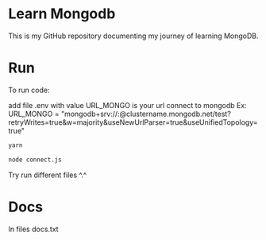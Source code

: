 
# Learn Mongodb
This is my GitHub repository documenting my journey of learning MongoDB.

# Run
To run code:

add file .env with value URL_MONGO is your url connect to mongodb
Ex: URL_MONGO = "mongodb+srv://<username>:<password>@clustername.mongodb.net/test?retryWrites=true&w=majority&useNewUrlParser=true&useUnifiedTopology=true"

``` bash
yarn
```

``` bash
node connect.js
```
Try run different files ^.^

# Docs
In files docs.txt